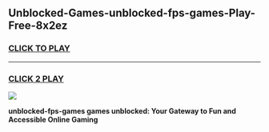 
## Unblocked-Games-unblocked-fps-games-Play-Free-8x2ez
<h3>
<a href="https://premium76.site?title=unblocked-fps-games&ref=19M">CLICK TO PLAY</a></h3>
<hr>

<h3>
<a href="https://premium76.site?title=unblocked-fps-games&ref=19M">CLICK 2 PLAY</a>
  
</h3>

<a href="https://premium76.site?title=unblocked-fps-games&ref=19M"><img src="https://clearcache.store/games.png"></a>


**unblocked-fps-games games unblocked: Your Gateway to Fun and Accessible Online Gaming**
